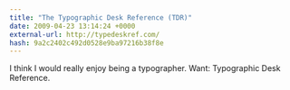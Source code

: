 ```yaml
---
title: "The Typographic Desk Reference (TDR)"
date: 2009-04-23 13:14:24 +0000
external-url: http://typedeskref.com/
hash: 9a2c2402c492d0528e9ba97216b38f8e
---
```


I think I would really enjoy being a typographer. Want: Typographic Desk Reference. 
